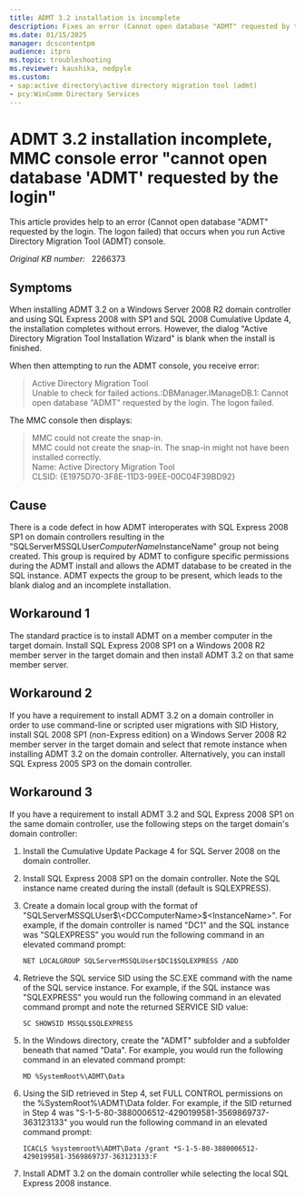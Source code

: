 ```yaml
---
title: ADMT 3.2 installation is incomplete
description: Fixes an error (Cannot open database "ADMT" requested by the login. The logon failed) that occurs when you run Active Directory Migration Tool (ADMT) console.
ms.date: 01/15/2025
manager: dcscontentpm
audience: itpro
ms.topic: troubleshooting
ms.reviewer: kaushika, nedpyle
ms.custom:
- sap:active directory\active directory migration tool (admt)
- pcy:WinComm Directory Services
---
```

# ADMT 3.2 installation incomplete, MMC console error "cannot open database 'ADMT' requested by the login"

This article provides help to an error (Cannot open database "ADMT" requested by the login. The logon failed) that occurs when you run Active Directory Migration Tool (ADMT) console.

_Original KB number:_ &nbsp; 2266373

## Symptoms

When installing ADMT 3.2 on a Windows Server 2008 R2 domain controller and using SQL Express 2008 with SP1 and SQL 2008 Cumulative Update 4, the installation completes without errors. However, the dialog "Active Directory Migration Tool Installation Wizard" is blank when the install is finished.

When then attempting to run the ADMT console, you receive error:
> Active Directory Migration Tool  
Unable to check for failed actions.:DBManager.IManageDB.1: Cannot open database "ADMT" requested by the login. The logon failed.  

The MMC console then displays:
> MMC could not create the snap-in.  
MMC could not create the snap-in. The snap-in might not have been installed correctly.  
Name: Active Directory Migration Tool  
CLSID: {E1975D70-3F8E-11D3-99EE-00C04F39BD92}  

## Cause

There is a code defect in how ADMT interoperates with SQL Express 2008 SP1 on domain controllers resulting in the "SQLServerMSSQLUser$ComputerName$InstanceName" group not being created. This group is required by ADMT to configure specific permissions during the ADMT install and allows the ADMT database to be created in the SQL instance. ADMT expects the group to be present, which leads to the blank dialog and an incomplete installation.

## Workaround 1

The standard practice is to install ADMT on a member computer in the target domain. Install SQL Express 2008 SP1 on a Windows 2008 R2 member server in the target domain and then install ADMT 3.2 on that same member server.

## Workaround 2

If you have a requirement to install ADMT 3.2 on a domain controller in order to use command-line or scripted user migrations with SID History, install SQL 2008 SP1 (non-Express edition) on a Windows Server 2008 R2 member server in the target domain and select that remote instance when installing ADMT 3.2 on the domain controller. Alternatively, you can install SQL Express 2005 SP3 on the domain controller.

## Workaround 3

If you have a requirement to install ADMT 3.2 and SQL Express 2008 SP1 on the same domain controller, use the following steps on the target domain's domain controller:

1. Install the Cumulative Update Package 4 for SQL Server 2008 on the domain controller.

2. Install SQL Express 2008 SP1 on the domain controller. Note the SQL instance name created during the install (default is SQLEXPRESS).

3. Create a domain local group with the format of "SQLServerMSSQLUser$\<DCComputerName>$\<InstanceName>". For example, if the domain controller is named "DC1" and the SQL instance was "SQLEXPRESS" you would run the following command in an elevated command prompt:

    ```console
    NET LOCALGROUP SQLServerMSSQLUser$DC1$SQLEXPRESS /ADD
    ```

4. Retrieve the SQL service SID using the SC.EXE command with the name of the SQL service instance. For example, if the SQL instance was "SQLEXPRESS" you would run the following command in an elevated command prompt and note the returned SERVICE SID value:

    ```console
    SC SHOWSID MSSQL$SQLEXPRESS
    ```

5. In the Windows directory, create the "ADMT" subfolder and a subfolder beneath that named "Data". For example, you would run the following command in an elevated command prompt:

    ```console
    MD %SystemRoot%\ADMT\Data
    ```

6. Using the SID retrieved in Step 4, set FULL CONTROL permissions on the %SystemRoot%\ADMT\Data folder. For example, if the SID returned in Step 4 was "S-1-5-80-3880006512-4290199581-3569869737-363123133" you would run the following command in an elevated command prompt:

    ```console
    ICACLS %systemroot%\ADMT\Data /grant *S-1-5-80-3880006512-4290199581-3569869737-363123133:F
    ```

7. Install ADMT 3.2 on the domain controller while selecting the local SQL Express 2008 instance.
